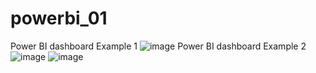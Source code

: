 # powerbi_01
Power BI dashboard Example 1
![image](https://user-images.githubusercontent.com/61999759/232926276-a5d8ce38-db17-4f86-ac03-f964ec5aae64.png)
Power BI dashboard Example 2
![image](https://user-images.githubusercontent.com/61999759/232926494-43ca1d08-65c1-4cc6-83f1-6ee04b187d40.png)
![image](https://user-images.githubusercontent.com/61999759/232926560-3a569836-3f8f-4389-ac84-eb5b0c8e3697.png)

